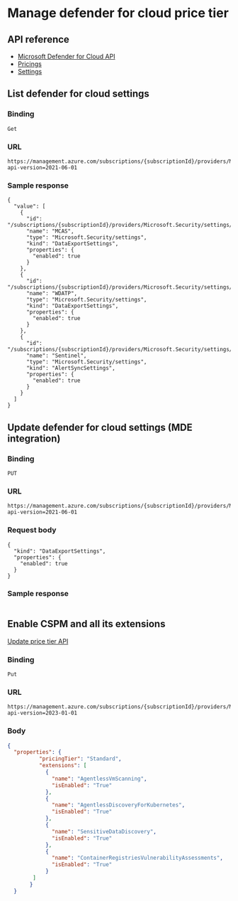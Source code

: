 # Manage defender for cloud price tier

## API reference
* [Microsoft Defender for Cloud API](https://learn.microsoft.com/en-us/rest/api/defenderforcloud/)
* [Pricings](https://learn.microsoft.com/en-us/rest/api/defenderforcloud/pricings)
* [Settings](https://learn.microsoft.com/en-us/rest/api/defenderforcloud/settings)


## List defender for cloud settings

### Binding
```
Get
```

### URL
```
https://management.azure.com/subscriptions/{subscriptionId}/providers/Microsoft.Security/settings?api-version=2021-06-01
```

### Sample response
```
{
  "value": [
    {
      "id": "/subscriptions/{subscriptionId}/providers/Microsoft.Security/settings/MCAS",
      "name": "MCAS",
      "type": "Microsoft.Security/settings",
      "kind": "DataExportSettings",
      "properties": {
        "enabled": true
      }
    },
    {
      "id": "/subscriptions/{subscriptionId}/providers/Microsoft.Security/settings/WDATP",
      "name": "WDATP",
      "type": "Microsoft.Security/settings",
      "kind": "DataExportSettings",
      "properties": {
        "enabled": true
      }
    },
    {
      "id": "/subscriptions/{subscriptionId}/providers/Microsoft.Security/settings/Sentinel",
      "name": "Sentinel",
      "type": "Microsoft.Security/settings",
      "kind": "AlertSyncSettings",
      "properties": {
        "enabled": true
      }
    }
  ]
}
```

## Update defender for cloud settings (MDE integration)

### Binding
```
PUT
```

### URL
```
https://management.azure.com/subscriptions/{subscriptionId}/providers/Microsoft.Security/settings/WDATP?api-version=2021-06-01
```

### Request body
```
{
  "kind": "DataExportSettings",
  "properties": {
    "enabled": true
  }
}
```

### Sample response
```
```

## Enable CSPM and all its extensions
[Update price tier API](https://learn.microsoft.com/en-us/rest/api/defenderforcloud/pricings/update?tabs=HTTP#code-try-0)

### Binding
```
Put
```
### URL
```
https://management.azure.com/subscriptions/{subscriptionId}/providers/Microsoft.Security/pricings/CloudPosture?api-version=2023-01-01
```

### Body
```json
{
  "properties": {
          "pricingTier": "Standard",
          "extensions": [
            {
              "name": "AgentlessVmScanning",
              "isEnabled": "True"
            },
            {
              "name": "AgentlessDiscoveryForKubernetes",
              "isEnabled": "True"
            },
            {
              "name": "SensitiveDataDiscovery",
              "isEnabled": "True"
            },
            {
              "name": "ContainerRegistriesVulnerabilityAssessments",
              "isEnabled": "True"
            }
        ]
       }
  }
```
